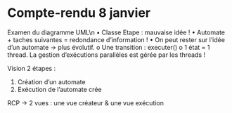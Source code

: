 # Compte-rendu 8 janvier

Examen du diagramme UML\n
•	Classe Etape : mauvaise idée !
•	Automate + taches suivantes = redondance d’information !
•	On peut rester sur l’idée d’un automate -> plus évolutif.
o	Une transition : executer()
o	1 état = 1 thread. La gestion d’exécutions parallèles est gérée par les threads !

Vision 2 étapes :
1.	Création d’un automate
2.	Exécution de l’automate crée

RCP -> 2 vues : une vue créateur & une vue exécution
